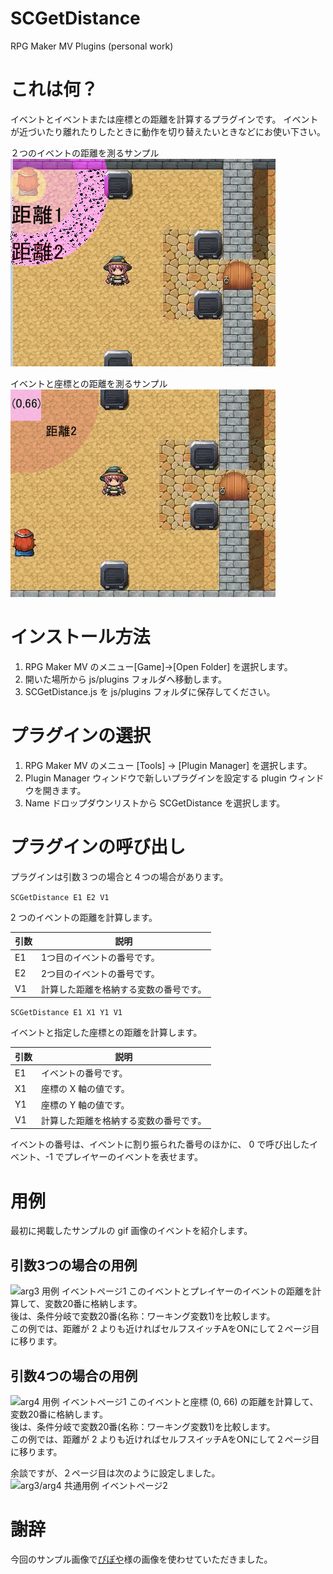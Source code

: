 # SCGetDistance
RPG Maker MV Plugins (personal work)

# これは何？
イベントとイベントまたは座標との距離を計算するプラグインです。
イベントが近づいたり離れたりしたときに動作を切り替えたいときなどにお使い下さい。

２つのイベントの距離を測るサンプル  
![arg3 サンプル画像](SCGetDistance_arg3_1.gif "arg3 example")

イベントと座標との距離を測るサンプル  
![arg4 サンプル画像](SCGetDiatance_arg4_1.gif "arg4 example")

# インストール方法
1. RPG Maker MV のメニュー[Game]→[Open Folder] を選択します。
1. 開いた場所から js/plugins フォルダへ移動します。
1. SCGetDistance.js を js/plugins フォルダに保存してください。  

# プラグインの選択
1. RPG Maker MV のメニュー [Tools] → [Plugin Manager] を選択します。
1. Plugin Manager ウィンドウで新しいプラグインを設定する plugin ウィンドウを開きます。
1. Name ドロップダウンリストから SCGetDistance を選択します。

# プラグインの呼び出し
プラグインは引数３つの場合と４つの場合があります。

```SCGetDistance E1 E2 V1```

2 つのイベントの距離を計算します。

|引数|説明|
|---|----|
|E1|1つ目のイベントの番号です。|
|E2|2つ目のイベントの番号です。|
|V1|計算した距離を格納する変数の番号です。|

```SCGetDistance E1 X1 Y1 V1```

イベントと指定した座標との距離を計算します。

|引数|説明|
|---|----|
|E1|イベントの番号です。|
|X1|座標の X 軸の値です。|
|Y1|座標の Y 軸の値です。|
|V1|計算した距離を格納する変数の番号です。|

イベントの番号は、イベントに割り振られた番号のほかに、
0 で呼び出したイベント、-1 でプレイヤーのイベントを表せます。

# 用例
最初に掲載したサンプルの gif 画像のイベントを紹介します。

## 引数3つの場合の用例
![arg3 用例 イベントページ1](arg3-page1.png "arg3 event page 1")
このイベントとプレイヤーのイベントの距離を計算して、変数20番に格納します。  
後は、条件分岐で変数20番(名称：ワーキング変数1)を比較します。  
この例では、距離が 2 よりも近ければセルフスイッチAをONにして２ページ目に移ります。

## 引数4つの場合の用例
![arg4 用例 イベントページ1](arg4-page1.png "arg4 event page 1")
このイベントと座標 (0, 66) の距離を計算して、変数20番に格納します。  
後は、条件分岐で変数20番(名称：ワーキング変数1)を比較します。  
この例では、距離が 2 よりも近ければセルフスイッチAをONにして２ページ目に移ります。

余談ですが、２ページ目は次のように設定しました。
![arg3/arg4 共通用例 イベントページ2](page2.png "arg3/arg4 event page 2")

# 謝辞
今回のサンプル画像で[ぴぽや](http://piposozai.blog76.fc2.com/)様の画像を使わせていただきました。
